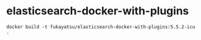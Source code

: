 # elasticsearch-docker-with-plugins

```
docker build -t fukayatsu/elasticsearch-docker-with-plugins:5.5.2-icu .
```
